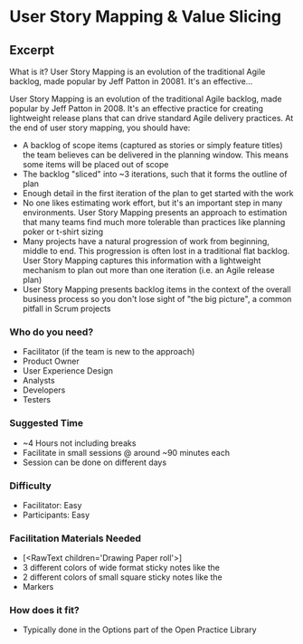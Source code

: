 # User Story Mapping &amp; Value Slicing

## Excerpt

What is it? User Story Mapping is an evolution of the traditional Agile backlog, made popular by Jeff Patton in 20081. It's an effective…

User Story Mapping is an evolution of the traditional Agile backlog, made popular by Jeff Patton in 2008. It's an effective practice for creating lightweight release plans that can drive standard Agile delivery practices. At the end of user story mapping, you should have:

- A backlog of scope items (captured as stories or simply feature titles) the team believes can be delivered in the planning window. This means some items will be placed out of scope
- The backlog "sliced" into ~3 iterations, such that it forms the outline of plan
- Enough detail in the first iteration of the plan to get started with the work
- No one likes estimating work effort, but it's an important step in many environments. User Story Mapping presents an approach to estimation that many teams find much more tolerable than practices like planning poker or t-shirt sizing
- Many projects have a natural progression of work from beginning, middle to end. This progression is often lost in a traditional flat backlog. User Story Mapping captures this information with a lightweight mechanism to plan out more than one iteration (i.e. an Agile release plan)
- User Story Mapping presents backlog items in the context of the overall business process so you don't lose sight of "the big picture", a common pitfall in Scrum projects

### Who do you need?

- Facilitator (if the team is new to the approach)
- Product Owner
- User Experience Design
- Analysts
- Developers
- Testers

### Suggested Time

- ~4 Hours not including breaks
- Facilitate in small sessions @ around ~90 minutes each
- Session can be done on different days

### Difficulty

- Facilitator: Easy
- Participants: Easy

### Facilitation Materials Needed

- [&lt;RawText children='Drawing Paper roll'&gt;]
- 3 different colors of wide format sticky notes like the
- 2 different colors of small square sticky notes like the
- Markers

### How does it fit?

- Typically done in the Options part of the Open Practice Library
